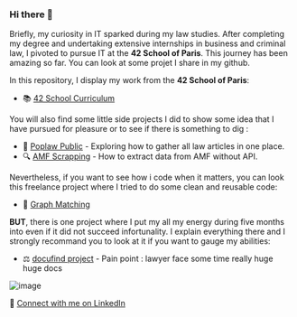 ### Hi there 👋

Briefly, my curiosity in IT sparked during my law studies. After completing my degree and undertaking extensive internships in business and criminal law, I pivoted to pursue IT at the **42 School of Paris**. This journey has been amazing so far. You can look at some projet I share in my github.

In this repository, I display my work from the **42 School of Paris**: 
- 📚 [42 School Curriculum](https://github.com/mathieugruson/42_school_cursus)

You will also find some little side projects I did to show some idea that I have pursued for pleasure or to see if there is something to dig :
- 🌟 [Poplaw Public](https://github.com/mathieugruson/poplaw_public) - Exploring how to gather all law articles in one place.
- 🔍 [AMF Scrapping](https://github.com/mathieugruson/amf_scrapping) - How to extract data from AMF without API.

Nevertheless, if you want to see how i code when it matters, you can look this freelance project where I tried to do some clean and reusable code:
- 💼 [Graph Matching](https://github.com/mathieugruson/graph_matching)

**BUT**, there is one project where I put my all my energy during five months into even if it did not succeed infortunality. I explain everything there and I strongly recommand you to look at it if you want to gauge my abilities:
- ⚖️ [docufind project](https://github.com/mathieugruson/docufind_project) - Pain point : lawyer face some time really huge huge docs

![image](https://github.com/user-attachments/assets/ff6930e9-cfe3-479d-b84d-ab13878f5672)


🔗 [Connect with me on LinkedIn](www.linkedin.com/in/mathieu-gruson-85bb711aa)
